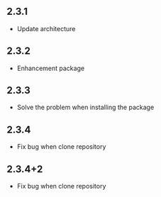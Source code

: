 ## 2.3.1

- Update architecture

## 2.3.2

- Enhancement package

## 2.3.3

- Solve the problem when installing the package

## 2.3.4
- Fix bug when clone repository

## 2.3.4+2
- Fix bug when clone repository